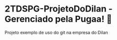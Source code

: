 # 2TDSPG-ProjetoDoDilan - Gerenciado pela Pugaa! 💜
Projeto exemplo de uso do git na empresa do Dilan
